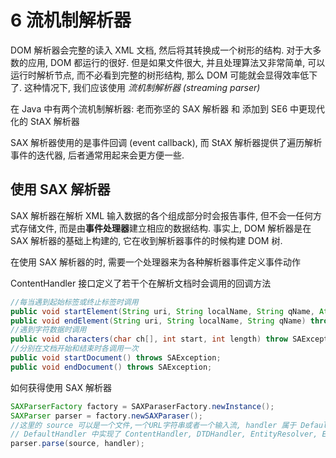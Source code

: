 # 6 流机制解析器
DOM 解析器会完整的读入 XML 文档, 然后将其转换成一个树形的结构.
对于大多数的应用, DOM 都运行的很好. 但是如果文件很大, 并且处理算法又非常简单,
可以运行时解析节点, 而不必看到完整的树形结构, 那么 DOM 可能就会显得效率低下了.
这种情况下, 我们应该使用 *流机制解析器 (streaming parser)*

在 Java 中有两个流机制解析器: 老而弥坚的 SAX 解析器 和 添加到 SE6 中更现代化的 StAX 解析器

SAX 解析器使用的是事件回调 (event callback), 而 StAX 解析器提供了遍历解析事件的迭代器, 
后者通常用起来会更方便一些.

## 使用 SAX 解析器
SAX 解析器在解析 XML 输入数据的各个组成部分时会报告事件, 但不会一任何方式存储文件, 
而是由**事件处理器**建立相应的数据结构.
事实上, DOM 解析器是在 SAX 解析器的基础上构建的, 它在收到解析器事件的时候构建 DOM 树.

在使用 SAX 解析器的时, 需要一个处理器来为各种解析器事件定义事件动作

ContentHandler 接口定义了若干个在解析文档时会调用的回调方法
```java
//每当遇到起始标签或终止标签时调用
public void startElement(String uri, String localName, String qName, Attribute atts) throws SAException;
public void endElement(String uri, String localName, String qName) throws SAException;
//遇到字符数据时调用
public void characters(char ch[], int start, int length) throw SAException;
//分别在文档开始和结束时各调用一次
public void startDocument() throws SAException;
public void endDocument() throws SAException;
```

如何获得使用 SAX 解析器
```java
SAXParserFactory factory = SAXParaserFactory.newInstance();
SAXParser parser = factory.newSAXParaser();
//这里的 source 可以是一个文件,一个URL字符串或者一个输入流, handler 属于 DefaultHandler 的一个子类
// DefaultHandler 中实现了 ContentHandler, DTDHandler, EntityResolver, ErrorHandler 接口的空方法
parser.parse(source, handler);
```
